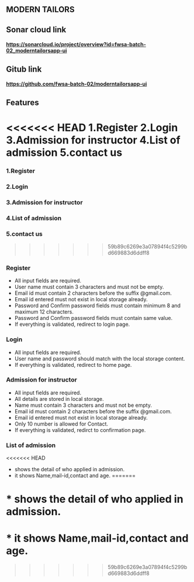 ## MODERN TAILORS

## Sonar cloud link
#### https://sonarcloud.io/project/overview?id=fwsa-batch-02_moderntailorsapp-ui

## Gitub link
#### https://github.com/fwsa-batch-02/moderntailorsapp-ui


## Features
<<<<<<< HEAD
 1.Register
 2.Login
 3.Admission for instructor
 4.List of admission
 5.contact us
=======
### 1.Register
### 2.Login
### 3.Admission for instructor
### 4.List of admission
### 5.contact us
>>>>>>> 59b89c6269e3a07894f4c5299bd669883d6ddff8


### Register

 * All input fields are required.
 * User name must contain 3 characters and must not be empty.
 * Email id must contain 2 characters before the suffix @gmail.com.
 * Email id entered must not exist in local storage already.
 * Password and Confirm password fields must contain minimum 8 and maximum 12 characters.
 * Password and Confirm password fields must contain same value.
 * If everything is validated, redirect to login page.


### Login

 * All input fields are required.
 * User name and password should match with the local storage content.
 * If everything is validated, redirect to home page.


### Admission for instructor

 * All input fields are required.
 * All details are stored in local storage.
 * Name must contain 3 characters and must not be empty.
 * Email id must contain 2 characters before the suffix @gmail.com.
 * Email id entered must not exist in local storage already.
 * Only 10 number is allowed for Contact.
 * If everything is validated, redirct to confirmation page.


### List of admission

<<<<<<< HEAD
 * shows the detail of who applied in admission.
 * it shows Name,mail-id,contact and age.
=======
# * shows the detail of who applied in admission.
# * it shows Name,mail-id,contact and age.
>>>>>>> 59b89c6269e3a07894f4c5299bd669883d6ddff8
